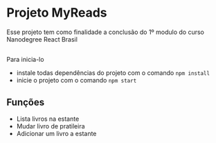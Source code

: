 # Projeto MyReads

Esse projeto tem como finalidade a conclusão do 1º modulo do curso Nanodegree React Brasil

##

Para inicia-lo

* instale todas dependências do projeto com o comando `npm install`
* inicie o projeto com o comando `npm start`

## Funções

* Lista livros na estante
* Mudar livro de pratileira
* Adicionar um livro a estante

